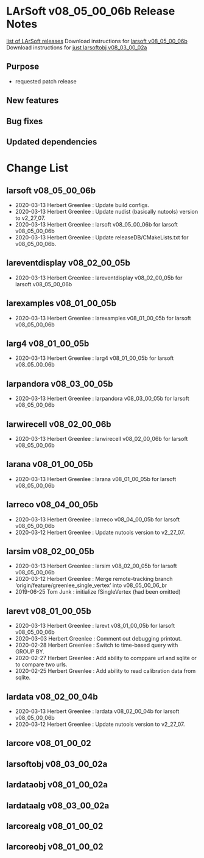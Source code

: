 LArSoft v08_05_00_06b Release Notes
===============================================================================

[list of LArSoft releases](LArSoft_release_list)
Download instructions for [larsoft v08_05_00_06b](http://scisoft.fnal.gov/scisoft/bundles/larsoft/v08_05_00_06b/larsoft-v08_05_00_06b.html)
Download instructions for [just larsoftobj v08_03_00_02a](http://scisoft.fnal.gov/scisoft/bundles/larsoftobj/v08_03_00_02a/larsoftobj-v08_03_00_02a.html)

Purpose
--------------------

-   requested patch release

New features
------------------------------

Bug fixes
------------------------

Updated dependencies
----------------------------------------------

Change List
============================

larsoft v08_05_00_06b
---------------------------------------------------

-   2020-03-13 Herbert Greenlee : Update build configs.
-   2020-03-13 Herbert Greenlee : Update nudist (basically nutools) version to v2_27_07.
-   2020-03-13 Herbert Greenlee : larsoft v08_05_00_06b for larsoft v08_05_00_06b
-   2020-03-13 Herbert Greenlee : Update releaseDB/CMakeLists.txt for v08_05_00_06b.

lareventdisplay v08_02_00_05b
-------------------------------------------------------------------

-   2020-03-13 Herbert Greenlee : lareventdisplay v08_02_00_05b for larsoft v08_05_00_06b

larexamples v08_01_00_05b
-----------------------------------------------------------

-   2020-03-13 Herbert Greenlee : larexamples v08_01_00_05b for larsoft v08_05_00_06b

larg4 v08_01_00_05b
-----------------------------------------------

-   2020-03-13 Herbert Greenlee : larg4 v08_01_00_05b for larsoft v08_05_00_06b

larpandora v08_03_00_05b
---------------------------------------------------------

-   2020-03-13 Herbert Greenlee : larpandora v08_03_00_05b for larsoft v08_05_00_06b

larwirecell v08_02_00_06b
-----------------------------------------------------------

-   2020-03-13 Herbert Greenlee : larwirecell v08_02_00_06b for larsoft v08_05_00_06b

larana v08_01_00_05b
-------------------------------------------------

-   2020-03-13 Herbert Greenlee : larana v08_01_00_05b for larsoft v08_05_00_06b

larreco v08_04_00_05b
---------------------------------------------------

-   2020-03-13 Herbert Greenlee : larreco v08_04_00_05b for larsoft v08_05_00_06b
-   2020-03-12 Herbert Greenlee : Update nutools version to v2_27_07.

larsim v08_02_00_05b
-------------------------------------------------

-   2020-03-13 Herbert Greenlee : larsim v08_02_00_05b for larsoft v08_05_00_06b
-   2020-03-12 Herbert Greenlee : Merge remote-tracking branch ‘origin/feature/greenlee_single_vertex’ into v08_05_00_06_br
-   2019-06-25 Tom Junk : initialize fSingleVertex (had been omitted)

larevt v08_01_00_05b
-------------------------------------------------

-   2020-03-13 Herbert Greenlee : larevt v08_01_00_05b for larsoft v08_05_00_06b
-   2020-03-03 Herbert Greenlee : Comment out debugging printout.
-   2020-02-28 Herbert Greenlee : Switch to time-based query with GROUP BY.
-   2020-02-27 Herbert Greenlee : Add ability to comppare url and sqlite or to compare two urls.
-   2020-02-25 Herbert Greenlee : Add ability to read calibration data from sqlite.

lardata v08_02_00_04b
---------------------------------------------------

-   2020-03-13 Herbert Greenlee : lardata v08_02_00_04b for larsoft v08_05_00_06b
-   2020-03-12 Herbert Greenlee : Update nutools version to v2_27_07.

larcore v08_01_00_02
-------------------------------------------------

larsoftobj v08_03_00_02a
---------------------------------------------------------

lardataobj v08_01_00_02a
---------------------------------------------------------

lardataalg v08_03_00_02a
---------------------------------------------------------

larcorealg v08_01_00_02
-------------------------------------------------------

larcoreobj v08_01_00_02
-------------------------------------------------------
